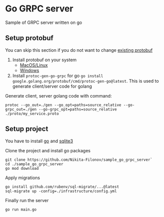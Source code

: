 # Go GRPC server

Sample of GRPC server written on go

## Setup protobuf

You can skip this section if you do not want to
change [existing protobuf](https://github.com/Nikita-Filonov/sample_go_grpc_server/blob/main/proto/articles_service.proto)

1. Install protobuf on your system
    - [MacOS/Linux](https://grpc.io/docs/protoc-installation/)
    - [Windows](https://www.geeksforgeeks.org/how-to-install-protocol-buffers-on-windows/)
2. Install `protoc-gen-go-grpc` for go `go install google.golang.org/protobuf/cmd/protoc-gen-go@latest`. This is used
   to generate client/server code for golang

Generate client, server golang code with command:

```shell
protoc --go_out=./gen --go_opt=paths=source_relative --go-grpc_out=./gen --go-grpc_opt=paths=source_relative ./proto/my_service.proto
```

## Setup project

You have to install [go](https://go.dev/doc/install)
and [sqlite3](https://www.tutorialspoint.com/sqlite/sqlite_installation.htm)

Clone the project and install go packages

```shell
git clone https://github.com/Nikita-Filonov/sample_go_grpc_server`
cd ./sample_go_grpc_server
go mod download
```

Apply migrations

```shell
go install github.com/rubenv/sql-migrate/...@latest
sql-migrate up -config=./infrastructure/config.yml
```

Finally run the server

```shell
go run main.go
```